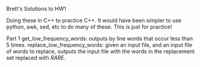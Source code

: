 Brett's Solutions to HW1

Doing these in C++ to practice C++. It would have been simpler to use python,
awk, sed, etc to do many of these. This is just for practice!

Part 1
  get_low_frequency_words: outputs by line words that occur less than 5 times.
  replace_low_frequency_words: given an input file, and an input file of words to replace, outputs
                               the input file with the words in the replacement set replaced with 
                               _RARE_.
             
